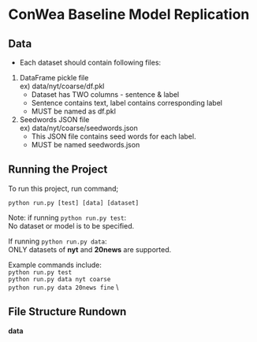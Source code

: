 # ConWea Baseline Model Replication

## Data
* Each dataset should contain following files:
1) DataFrame pickle file \
    ex) data/nyt/coarse/df.pkl
      * Dataset has TWO columns - sentence & label
      * Sentence contains text, label contains corresponding label
      * MUST be named as df.pkl
2) Seedwords JSON file \
    ex) data/nyt/coarse/seedwords.json
      * This JSON file contains seed words for each label.
      * MUST be named seedwords.json

## Running the Project
To run this project, run command;
```
python run.py [test] [data] [dataset] 
```
Note: if running ```python run.py test```: \
No dataset or model is to be specified. 

If running ```python run.py data```: \
ONLY datasets of **nyt** and **20news** are supported. 

Example commands include: \
``` python run.py test ``` \
``` python run.py data nyt coarse ``` \
``` python run.py data 20news fine ``` \\

## File Structure Rundown
**data** 

